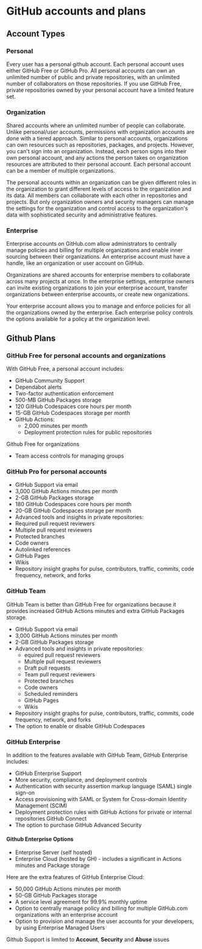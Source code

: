 # GitHub accounts and plans

## Account Types

### Personal
    
Every user has a personal github account. Each personal account uses either GitHub Free or GitHub Pro. All personal accounts can own an unlimited number of public and private repositories, with an unlimited number of collaborators on those repositories. If you use GitHub Free, private repositories owned by your personal account have a limited feature set.

### Organization

Shared accounts where an unlimited number of people can collaborate. Unlike personal/user accounts, permissions with organization accounts are done with a tiered approach.  Similar to personal accounts, organizations can own resources such as repositories, packages, and projects. However, you can't sign into an organization. Instead, each person signs into their own personal account, and any actions the person takes on organization resources are attributed to their personal account. Each personal account can be a member of multiple organizations.

The personal accounts within an organization can be given different roles in the organization to grant different levels of access to the organization and its data. All members can collaborate with each other in repositories and projects. But only organization owners and security managers can manage the settings for the organization and control access to the organization's data with sophisticated security and administrative features.

### Enterprise

Enterprise accounts on GitHub.com allow administrators to centrally manage policies and billing for multiple organizations and enable inner sourcing between their organizations. An enterprise account must have a handle, like an organization or user account on GitHub.

Organizations are shared accounts for enterprise members to collaborate across many projects at once. In the enterprise settings, enterprise owners can invite existing organizations to join your enterprise account, transfer organizations between enterprise accounts, or create new organizations.

Your enterprise account allows you to manage and enforce policies for all the organizations owned by the enterprise. Each enterprise policy controls the options available for a policy at the organization level.

## Github Plans

### GitHub Free for personal accounts and organizations

With GitHub Free, a personal account includes:
- GitHub Community Support
- Dependabot alerts
- Two-factor authentication enforcement
- 500-MB GitHub Packages storage
- 120 GitHub Codespaces core hours per month
- 15-GB GitHub Codespaces storage per month
- GitHub Actions:
    - 2,000 minutes per month
    - Deployment protection rules for public repositories

Github Free for organizations
- Team access controls for managing groups

### GitHub Pro for personal accounts

- GitHub Support via email
- 3,000 GitHub Actions minutes per month
- 2-GB GitHub Packages storage
- 180 GitHub Codespaces core hours per month
- 20-GB GitHub Codespaces storage per month
- Advanced tools and insights in private repositories:
- Required pull request reviewers
- Multiple pull request reviewers
- Protected branches
- Code owners
- Autolinked references
- GitHub Pages
- Wikis
- Repository insight graphs for pulse, contributors, traffic, commits, code frequency, network, and forks

### GitHub Team

GitHub Team is better than GitHub Free for organizations because it provides increased GitHub Actions minutes and extra GitHub Packages storage.

- GitHub Support via email
- 3,000 GitHub Actions minutes per month
- 2-GB GitHub Packages storage
- Advanced tools and insights in private repositories:
    - equired pull request reviewers
    - Multiple pull request reviewers
    - Draft pull requests
    - Team pull request reviewers
    - Protected branches
    - Code owners
    - Scheduled reminders
    - GitHub Pages
    - Wikis
- Repository insight graphs for pulse, contributors, traffic, commits, code frequency, network, and forks
- The option to enable or disable GitHub Codespaces

### GitHub Enterprise

In addition to the features available with GitHub Team, GitHub Enterprise includes:

- GitHub Enterprise Support
- More security, compliance, and deployment controls
- Authentication with security assertion markup language (SAML) single sign-on
- Access provisioning with SAML or System for Cross-domain Identity Management (SCIM)
- Deployment protection rules with GitHub Actions for private or internal repositories GitHub Connect
- The option to purchase GitHub Advanced Security

#### Github Enterprise Options

- Enterprise Server (self hosted)
- Enterprise Cloud (hosted by GH) - includes a significant in Actions minutes and Package storage

Here are the extra features of GitHub Enterprise Cloud:
 - 50,000 GitHub Actions minutes per month
 - 50-GB GitHub Packages storage
 - A service level agreement for 99.9% monthly uptime
 - Option to centrally manage policy and billing for multiple GitHub.com organizations with an enterprise account
 - Option to provision and manage the user accounts for your developers, by using Enterprise Managed Users

 Github Support is limited to **Account**, **Security** and **Abuse** issues
